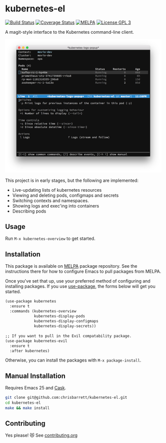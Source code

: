 # kubernetes-el

[![Build Status](https://travis-ci.org/chrisbarrett/kubernetes-el.svg?branch=master)](https://travis-ci.org/chrisbarrett/kubernetes-el)
[![Coverage Status](https://coveralls.io/repos/github/chrisbarrett/kubernetes-el/badge.svg?branch=master)](https://coveralls.io/github/chrisbarrett/kubernetes-el?branch=master)
[![MELPA](http://melpa.milkbox.net/packages/kubernetes-badge.svg)](http://melpa.milkbox.net/#/kubernetes)
[![License GPL 3](https://img.shields.io/github/license/chrisbarrett/kubernetes-el.svg)][COPYING]

A magit-style interface to the Kubernetes command-line client.

![Screenshot of Kubernetes Emacs client](assets/screenshot.png)

This project is in early stages, but the following are implemented:

- Live-updating lists of kubernetes resources
- Viewing and deleting pods, configmaps and secrets
- Switching contexts and namespaces.
- Showing logs and exec'ing into containers
- Describing pods

## Usage

Run `M-x kubernetes-overview` to get started.

## Installation

This package is available on [MELPA][] package repository. See the instructions
there for how to configure Emacs to pull packages from MELPA.

Once you've set that up, use your preferred method of configuring and installing
packages. If you use [use-package][], the forms below will get you started.

```elisp
(use-package kubernetes
  :ensure t
  :commands (kubernetes-overview
             kubernetes-display-pods
             kubernetes-display-configmaps
             kubernetes-display-secrets))

;; If you want to pull in the Evil compatability package.
(use-package kubernetes-evil
  :ensure t
  :after kubernetes)
```

Otherwise, you can install the packages with `M-x package-install`.

## Manual Installation

Requires Emacs 25 and [Cask][].

```sh
git clone git@github.com:chrisbarrett/kubernetes-el.git
cd kubernetes-el
make && make install
```

## Contributing

Yes please! 😻 See [contributing.org][]


[Cask]: https://github.com/cask/cask
[COPYING]: ./COPYING
[Evil]: https://github.com/emacs-evil/evil
[MELPA]: http://melpa.milkbox.net/#/getting-started
[contributing.org]: ./contributing.org
[use-package]: https://github.com/jwiegley/use-package
